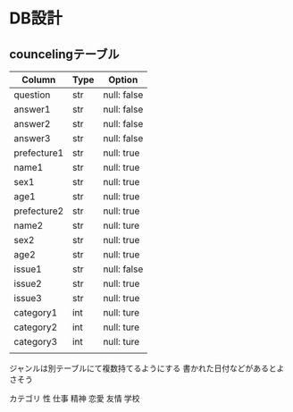 # DB設計

## councelingテーブル

| Column      | Type | Option      |
| ----------- | ---- | ----------- |
| question    | str  | null: false |
| answer1     | str  | null: false |
| answer2     | str  | null: false |
| answer3     | str  | null: false |
| prefecture1 | str  | null: true  |
| name1       | str  | null: true  |
| sex1        | str  | null: true  |
| age1        | str  | null: true  |
| prefecture2 | str  | null: true  |
| name2       | str  | null: ture  |
| sex2        | str  | null: true  |
| age2        | str  | null: true  |
| issue1      | str  | null: false |
| issue2      | str  | null: true  |
| issue3      | str  | null: true  |
| category1   | int  | null: ture  |
| category2   | int  | null: ture  |
| category3   | int  | null: ture  |
|             |      |             |

ジャンルは別テーブルにて複数持てるようにする
書かれた日付などがあるとよさそう

カテゴリ
性
仕事
精神
恋愛
友情
学校
